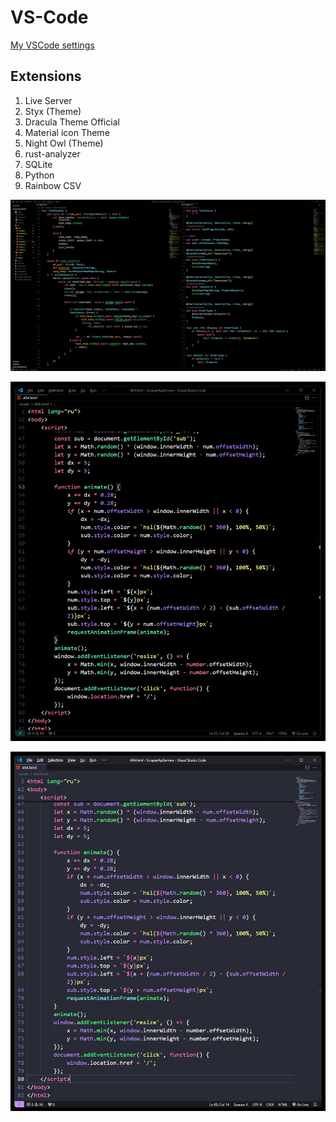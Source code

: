 # VS-Code
[My VSCode settings](https://github.com/Nikita55612/VS-Code/blob/main/settings.json)

## Extensions

1. Live Server
2. Styx (Theme)
3. Dracula Theme Official
4. Material icon Theme
5. Night Owl (Theme)
6. rust-analyzer
7. SQLite
8. Python
9. Rainbow CSV

![Скриншот](https://github.com/Nikita55612/VS-Code/blob/main/view/Screenshot_1.png)  


![Скриншот](https://github.com/Nikita55612/VS-Code/blob/main/view/Screenshot_2.png)  


![Скриншот](https://github.com/Nikita55612/VS-Code/blob/main/view/Screenshot.png)  




